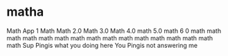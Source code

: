 # matha
Math App 1
Math
Math 2.0
Math 3.0
Math 4.0
math 5.0
math 6 0
math
math
math
math
math
math
math
math
math
math
math
math
math
math
math
math
Sup Pingis what you doing here
You Pingis not answering me 
